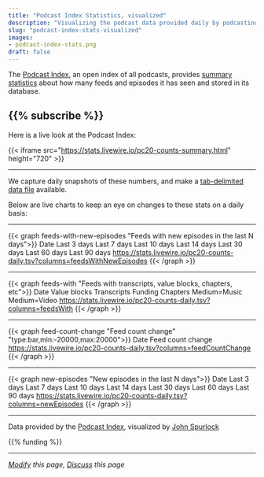 ```yaml
---
title: "Podcast Index Statistics, visualized"
description: "Visualizing the podcast data provided daily by podcastindex.org"
slug: "podcast-index-stats-visualized"
images:
- podcast-index-stats.png
draft: false
---
```


The [Podcast Index](https://podcastindex.org), an open index of all podcasts, provides [summary statistics](https://stats.podcastindex.org/daily_counts.json) about how many feeds and episodes it has seen and stored in its database.

{{% subscribe %}}
---
Here is a live look at the Podcast Index:

{{< iframe src="https://stats.livewire.io/pc20-counts-summary.html" height="720" >}}

---

We capture daily snapshots of these numbers, and make a [tab-delimited data file](https://stats.livewire.io/pc20-counts-daily.tsv) available.

Below are live charts to keep an eye on changes to these stats on a daily basis:

---

{{< graph feeds-with-new-episodes "Feeds with new episodes in the last N days">}}
Date	Last 3 days	Last 7 days	Last 10 days	Last 14 days	Last 30 days	Last 60 days	Last 90 days
https://stats.livewire.io/pc20-counts-daily.tsv?columns=feedsWithNewEpisodes
{{< /graph >}}

---

{{< graph feeds-with "Feeds with transcripts, value blocks, chapters, etc">}}
Date	Value blocks	Transcripts	Funding	Chapters	Medium=Music	Medium=Video
https://stats.livewire.io/pc20-counts-daily.tsv?columns=feedsWith
{{< /graph >}}

---

{{< graph feed-count-change "Feed count change" "type:bar,min:-20000,max:20000">}}
Date	Feed count change
https://stats.livewire.io/pc20-counts-daily.tsv?columns=feedCountChange
{{< /graph >}}

---

{{< graph new-episodes "New episodes in the last N days">}}
Date	Last 3 days	Last 7 days	Last 10 days	Last 14 days	Last 30 days	Last 60 days	Last 90 days
https://stats.livewire.io/pc20-counts-daily.tsv?columns=newEpisodes
{{< /graph >}}

---

Data provided by the [Podcast Index](https://podcastindex.org), visualized by [John Spurlock](https://twitter.com/johnspurlock)

{{% funding %}}

---
*[Modify](https://github.com/skymethod/livewire-web/blob/master/content/posts/podcast-index-stats-visualized.md) this page, [Discuss](https://github.com/skymethod/livewire-web/discussions) this page*

